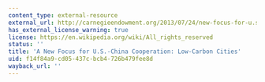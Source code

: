 ```yaml
---
content_type: external-resource
external_url: http://carnegieendowment.org/2013/07/24/new-focus-for-u.s.-china-cooperation-low-carbon-cities/ggf3
has_external_license_warning: true
license: https://en.wikipedia.org/wiki/All_rights_reserved
status: ''
title: 'A New Focus for U.S.-China Cooperation: Low-Carbon Cities'
uid: f14f84a9-cd05-437c-bcb4-726b479fee8d
wayback_url: ''
---
```

